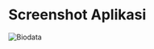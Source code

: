# Screenshot Aplikasi
![Biodata](https://user-images.githubusercontent.com/96031557/195147392-6ec936d1-5a79-4f88-9f0b-d73eda805532.jpg)
